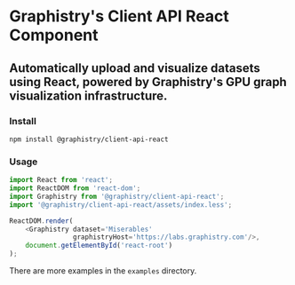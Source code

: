 # Graphistry's Client API React Component

## Automatically upload and visualize datasets using React, powered by Graphistry's GPU graph visualization infrastructure.

### Install

`npm install @graphistry/client-api-react`

### Usage

```javascript
import React from 'react';
import ReactDOM from 'react-dom';
import Graphistry from '@graphistry/client-api-react';
import '@graphistry/client-api-react/assets/index.less';

ReactDOM.render(
    <Graphistry dataset='Miserables'
                graphistryHost='https://labs.graphistry.com'/>,
    document.getElementById('react-root')
);

```

There are more examples in the `examples` directory.
